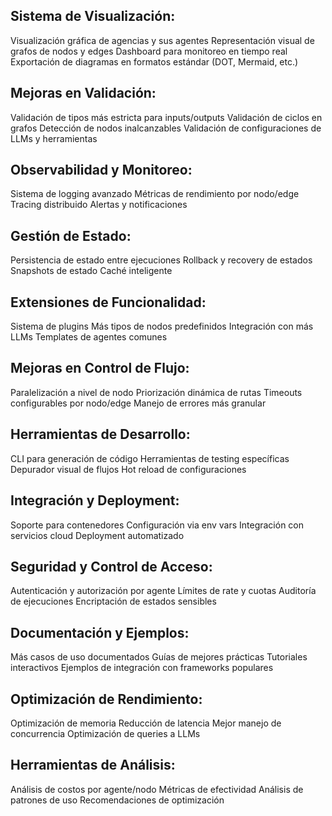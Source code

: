 ## Sistema de Visualización:
Visualización gráfica de agencias y sus agentes
Representación visual de grafos de nodos y edges
Dashboard para monitoreo en tiempo real
Exportación de diagramas en formatos estándar (DOT, Mermaid, etc.)

## Mejoras en Validación:
Validación de tipos más estricta para inputs/outputs
Validación de ciclos en grafos
Detección de nodos inalcanzables
Validación de configuraciones de LLMs y herramientas

## Observabilidad y Monitoreo:
Sistema de logging avanzado
Métricas de rendimiento por nodo/edge
Tracing distribuido
Alertas y notificaciones

## Gestión de Estado:
Persistencia de estado entre ejecuciones
Rollback y recovery de estados
Snapshots de estado
Caché inteligente

## Extensiones de Funcionalidad:
Sistema de plugins
Más tipos de nodos predefinidos
Integración con más LLMs
Templates de agentes comunes

## Mejoras en Control de Flujo:
Paralelización a nivel de nodo
Priorización dinámica de rutas
Timeouts configurables por nodo/edge
Manejo de errores más granular

## Herramientas de Desarrollo:
CLI para generación de código
Herramientas de testing específicas
Depurador visual de flujos
Hot reload de configuraciones

## Integración y Deployment:
Soporte para contenedores
Configuración via env vars
Integración con servicios cloud
Deployment automatizado

## Seguridad y Control de Acceso:
Autenticación y autorización por agente
Límites de rate y cuotas
Auditoría de ejecuciones
Encriptación de estados sensibles

## Documentación y Ejemplos:
Más casos de uso documentados
Guías de mejores prácticas
Tutoriales interactivos
Ejemplos de integración con frameworks populares

## Optimización de Rendimiento:
Optimización de memoria
Reducción de latencia
Mejor manejo de concurrencia
Optimización de queries a LLMs

## Herramientas de Análisis:
Análisis de costos por agente/nodo
Métricas de efectividad
Análisis de patrones de uso
Recomendaciones de optimización
